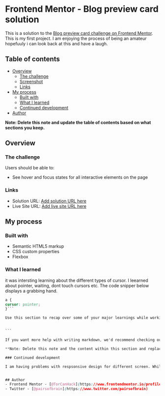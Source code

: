# Frontend Mentor - Blog preview card solution

This is a solution to the [Blog preview card challenge on Frontend Mentor](https://www.frontendmentor.io/challenges/blog-preview-card-ckPaj01IcS). This is my first project. I am enjoying the process of being an amateur hopefuuly i can look back at this and have a laugh.

## Table of contents

- [Overview](#overview)
  - [The challenge](#the-challenge)
  - [Screenshot](#screenshot)
  - [Links](#links)
- [My process](#my-process)
  - [Built with](#built-with)
  - [What I learned](#what-i-learned)
  - [Continued development](#continued-development)
- [Author](#author)


**Note: Delete this note and update the table of contents based on what sections you keep.**

## Overview

### The challenge

Users should be able to:

- See hover and focus states for all interactive elements on the page



### Links

- Solution URL: [Add solution URL here](https://your-solution-url.com)
- Live Site URL: [Add live site URL here](https://your-live-site-url.com)

## My process

### Built with

- Semantic HTML5 markup
- CSS custom properties
- Flexbox


### What I learned

it was intersting learning about the different types of cursor. I leearned about pointer, waiting, dont touch cursors etc. The code snipper below displays a grabbing hand. 
```` css
a {
cursor: pointer;
}```

Use this section to recap over some of your major learnings while working through this project. Writing these out and providing code samples of areas you want to highlight is a great way to reinforce your own knowledge.


```

If you want more help with writing markdown, we'd recommend checking out [The Markdown Guide](https://www.markdownguide.org/) to learn more.

**Note: Delete this note and the content within this section and replace with your own learnings.**

### Continued development

I am having problems with respsonsive design for different screen. While I working on this I had difficulty with the mobile version of the website. 


## Author
- Frontend Mentor - [@TorCanHack](https://www.frontendmentor.io/profile/TorCanHack)
- Twitter - [@pairsofbrain](https://www.twitter.com/pairsofbrain)

